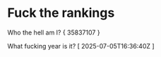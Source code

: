 # Fuck the rankings

Who the hell am I?
{ 35837107 }

What fucking year is it?
[ 2025-07-05T16:36:40Z ]
